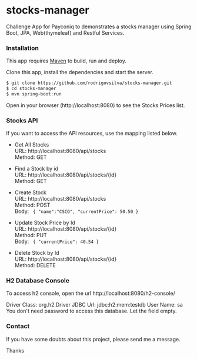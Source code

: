 # stocks-manager
Challenge App for Payconiq to demonstrates a stocks manager using Spring Boot, JPA, Web(thymeleaf) and Restful Services.

### Installation

This app requires [Maven](https://maven.apache.org/download.cgi) to build, run and deploy.

Clone this app, install the dependencies and start the server.

```sh
$ git clone https://github.com/rodrigovsilva/stocks-manager.git
$ cd stocks-manager
$ mvn spring-boot:run
```

Open in your browser (http://localhost:8080) to see the Stocks Prices list.


### Stocks API

If you want to access the API resources, use the mapping listed below.

- Get All Stocks  
URL: http://localhost:8080/api/stocks  
Method: GET  

- Find a Stock by id  
URL: http://localhost:8080/api/stocks/{id}  
Method: GET  

- Create Stock  
URL: http://localhost:8080/api/stocks  
Method: POST  
Body: ```
{
	"name":"CSCO",
	"currentPrice": 50.50
}```

- Update Stock Price by Id  
URL: http://localhost:8080/api/stocks/{id}  
Method: PUT  
Body: ```
{
	"currentPrice": 40.54
}```

- Delete Stock by Id  
URL: http://localhost:8080/api/stocks/{id}  
Method: DELETE  


### H2 Database Console

To access h2 console, open the url http://localhost:8080/h2-console/

Driver Class: org.h2.Driver
JDBC Url: jdbc:h2:mem:testdb
User Name: sa
You don't need password to access this database. Let the field empty.


### Contact

If you have some doubts about this project, please send me a message. 

Thanks
